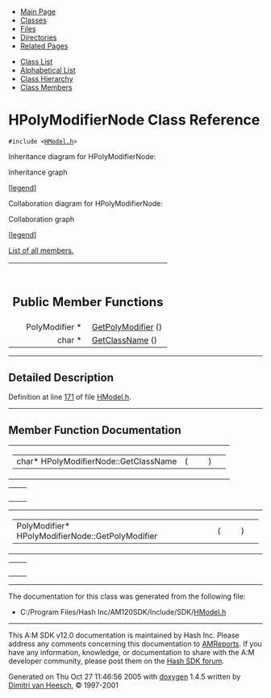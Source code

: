 <div class="tabs">

- [Main Page](index.md)
- <span id="current">[Classes](annotated.md)</span>
- [Files](files.md)
- [Directories](dirs.md)
- [Related Pages](pages.md)

</div>

<div class="tabs">

- [Class List](annotated.md)
- [Alphabetical List](classes.md)
- [Class Hierarchy](hierarchy.md)
- [Class Members](functions.md)

</div>

# HPolyModifierNode Class Reference

`#include <`<a href="HModel_8h-source.md" class="el"><code>HModel.h</code></a>`>`

Inheritance diagram for HPolyModifierNode:

<span class="image placeholder" original-image-src="classHPolyModifierNode__inherit__graph.gif" original-image-title="" border="0" usemap="#HPolyModifierNode__inherit__map">Inheritance graph</span>

\[[legend](graph_legend.md)\]

Collaboration diagram for HPolyModifierNode:

<span class="image placeholder" original-image-src="classHPolyModifierNode__coll__graph.gif" original-image-title="" border="0" usemap="#HPolyModifierNode__coll__map">Collaboration graph</span>

\[[legend](graph_legend.md)\]

[List of all members.](classHPolyModifierNode-members.md)

<table data-border="0" data-cellpadding="0" data-cellspacing="0">
<colgroup>
<col style="width: 50%" />
<col style="width: 50%" />
</colgroup>
<tbody>
<tr>
<td></td>
<td></td>
</tr>
<tr>
<td colspan="2"><br />
&#10;<h2 id="public-member-functions">Public Member Functions</h2></td>
</tr>
<tr>
<td class="memItemLeft" style="text-align: right;" data-nowrap="" data-valign="top">PolyModifier * </td>
<td class="memItemRight" data-valign="bottom"><a href="classHPolyModifierNode.md#6fa78b9cb5204f8886f5aa18e812fbdb" class="el">GetPolyModifier</a> ()</td>
</tr>
<tr>
<td class="memItemLeft" style="text-align: right;" data-nowrap="" data-valign="top">char * </td>
<td class="memItemRight" data-valign="bottom"><a href="classHPolyModifierNode.md#faa943acf7066d63ea9ac4e11ff85d67" class="el">GetClassName</a> ()</td>
</tr>
</tbody>
</table>

------------------------------------------------------------------------

<span id="_details"></span>

## Detailed Description

Definition at line <a href="HModel_8h-source.md#l00171" class="el">171</a> of file <a href="HModel_8h-source.md" class="el">HModel.h</a>.

------------------------------------------------------------------------

## Member Function Documentation

<span id="faa943acf7066d63ea9ac4e11ff85d67" class="anchor"></span>

<table class="mdTable" data-cellpadding="2" data-cellspacing="0">
<colgroup>
<col style="width: 100%" />
</colgroup>
<tbody>
<tr>
<td class="mdRow"><table data-cellpadding="0" data-cellspacing="0" data-border="0">
<tbody>
<tr>
<td class="md" data-nowrap="" data-valign="top">char* HPolyModifierNode::GetClassName</td>
<td class="md" data-valign="top">( </td>
<td class="mdname1" data-valign="top" data-nowrap=""></td>
<td class="md" data-valign="top"> ) </td>
<td class="md" data-nowrap=""></td>
</tr>
</tbody>
</table></td>
</tr>
</tbody>
</table>

|     |     |
|-----|-----|
|     |     |

<span id="6fa78b9cb5204f8886f5aa18e812fbdb" class="anchor"></span>

<table class="mdTable" data-cellpadding="2" data-cellspacing="0">
<colgroup>
<col style="width: 100%" />
</colgroup>
<tbody>
<tr>
<td class="mdRow"><table data-cellpadding="0" data-cellspacing="0" data-border="0">
<tbody>
<tr>
<td class="md" data-nowrap="" data-valign="top">PolyModifier* HPolyModifierNode::GetPolyModifier</td>
<td class="md" data-valign="top">( </td>
<td class="mdname1" data-valign="top" data-nowrap=""></td>
<td class="md" data-valign="top"> ) </td>
<td class="md" data-nowrap=""></td>
</tr>
</tbody>
</table></td>
</tr>
</tbody>
</table>

|     |     |
|-----|-----|
|     |     |

------------------------------------------------------------------------

The documentation for this class was generated from the following file:

- C:/Program Files/Hash Inc/AM120SDK/Include/SDK/<a href="HModel_8h-source.md" class="el">HModel.h</a>

------------------------------------------------------------------------

<span class="small">This A:M SDK v12.0 documentation is maintained by Hash Inc. Please address any comments concerning this documentation to [AMReports](http://www.hash.com/reports). If you have any information, knowledge, or documentation to share with the A:M developer community, please post them on the [Hash SDK forum](http://www.hash.com/forums/index.php?showforum=11).</span>

Generated on Thu Oct 27 11:46:56 2005 with [<span class="image placeholder" original-image-src="doxygen.png" original-image-title="" height="45" width="100" align="middle" border="0">doxygen</span>](http://www.doxygen.org/index.html) 1.4.5 written by [Dimitri van Heesch](mailto:dimitri@stack.nl), © 1997-2001
